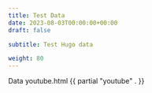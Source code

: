 ```yaml
---
title: Test Data
date: 2023-08-03T00:00:00+00:00
draft: false

subtitle: Test Hugo data

weight: 80
---
```


Data youtube.html
{{ partial "youtube" . }}

